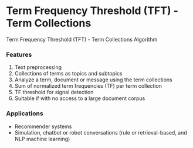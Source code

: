 # Term Frequency Threshold (TFT) - Term Collections
Term Frequency Threshold (TFT) - Term Collections Algorithm

### Features
<ol>
  <li>Text preprocessing</li>
  <li>Collections of terms as topics and subtopics</li>
  <li>Analyze a term, document or message using the term collections</li>
  <li>Sum of normalized term frequencies (TF) per term collection</li>
  <li>TF threshold for signal detection</li>
  <li>Suitable if with no access to a large document corpus</li>
</ol>

### Applications
<ul>
  <li>Recommender systems</li>
  <li>Simulation, chatbot or robot conversations (rule or retrieval-based, and NLP machine learning)</li>
</ul>
